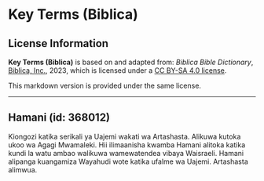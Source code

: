 # Key Terms (Biblica)

## License Information

**Key Terms (Biblica)** is based on and adapted from: _Biblica Bible Dictionary_, [Biblica, Inc.](https://www.biblica.com/), 2023, which is licensed under a [CC BY-SA 4.0 license](https://creativecommons.org/licenses/by-sa/4.0/legalcode.en).

This markdown version is provided under the same license.



--------------------------------

## Hamani (id: 368012)

Kiongozi katika serikali ya Uajemi wakati wa Artashasta. Alikuwa kutoka ukoo wa Agagi Mwamaleki. Hii ilimaanisha kwamba Hamani alitoka katika kundi la watu ambao walikuwa wamewatendea vibaya Waisraeli. Hamani alipanga kuangamiza Wayahudi wote katika ufalme wa Uajemi. Artashasta alimwua.


